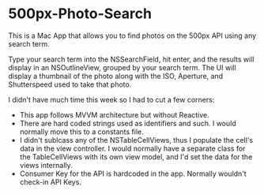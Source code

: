 # 500px-Photo-Search

This is a Mac App that allows you to find photos on the 500px API using any search term. 

Type your search term into the NSSearchField, hit enter, and the results will display in an NSOutlineView, grouped by your search term. 
The UI will display a thumbnail of the photo along with the ISO, Aperture, and Shutterspeed used to take that photo.

I didn't have much time this week so I had to cut a few corners:
* This app follows MVVM architecture but without Reactive. 
* There are hard coded strings used as identifiers and such. I would normally move this to a constants file.
* I didn't sublcass any of the NSTableCellViews, thus I populate the cell's data in the view controller. I would normally have a separate class for the TableCellViews with its own view model, and I'd set the data for the views internally.
* Consumer Key for the API is hardcoded in the app. Normally wouldn't check-in API Keys.
